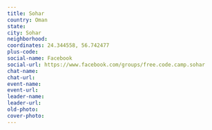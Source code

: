 ```yaml
---
title: Sohar
country: Oman
state: 
city: Sohar
neighborhood: 
coordinates: 24.344558, 56.742477
plus-code:
social-name: Facebook
social-url: https://www.facebook.com/groups/free.code.camp.sohar
chat-name:
chat-url:
event-name:
event-url:
leader-name:
leader-url:
old-photo: 
cover-photo:
---
```

